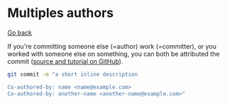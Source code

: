 # Multiples authors

[Go back](../index.md#advanced-concepts)

If you're committing someone else (=author) work (=committer), or you worked with someone else on something, you can both be attributed the commit ([source and tutorial on GitHub](https://docs.github.com/en/github/committing-changes-to-your-project/creating-and-editing-commits/creating-a-commit-with-multiple-authors)).

```bash
git commit -m "a short inline description

Co-authored-by: name <name@example.com>
Co-authored-by: another-name <another-name@example.com>"
```